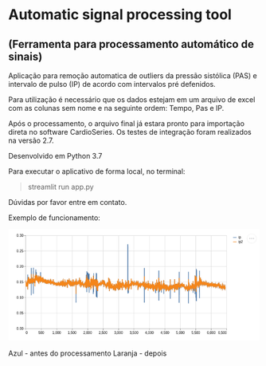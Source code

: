 # Automatic signal processing tool
## (Ferramenta para processamento automático de sinais)

Aplicação para remoção automatica de outliers da pressão sistólica (PAS) e intervalo de pulso (IP) de acordo com intervalos pré defenidos.

Para utilização é necessário que os dados estejam em um arquivo de excel com as colunas sem nome e na seguinte ordem: Tempo, Pas e IP.

Após o processamento, o arquivo final já estara pronto para importação direta no software CardioSeries. Os testes de integração foram realizados na versão 2.7.

Desenvolvido em Python 3.7

Para executar o aplicativo de forma local, no terminal:

> streamlit run app.py

Dúvidas por favor entre em contato.

Exemplo de funcionamento:

![Grafico](https://github.com/gbazo/signalproc/blob/master/grafico.png)

Azul - antes do processamento
Laranja - depois
